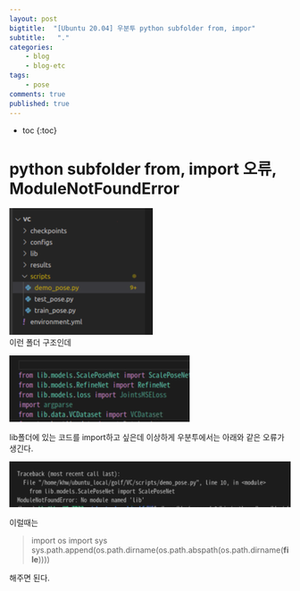 ```yaml
---
layout: post
bigtitle:  "[Ubuntu 20.04] 우분투 python subfolder from, impor"
subtitle:   "."
categories:
    - blog
    - blog-etc
tags:
    - pose
comments: true
published: true
---
```


* toc
{:toc}


# python subfolder from, import 오류, ModuleNotFoundError


![그림1](/assets/img/Blog/Etc/macbuntu/15.PNG)  
이런 폴더 구조인데

![그림1](/assets/img/Blog/Etc/macbuntu/16.PNG)  

lib폴더에 있는 코드를 import하고 싶은데 이상하게 우분투에서는 아래와 같은 오류가 생긴다.  

![그림1](/assets/img/Blog/Etc/macbuntu/17.PNG)

이럴때는
>import os
import sys
sys.path.append(os.path.dirname(os.path.abspath(os.path.dirname(__file__))))

해주면 된다.
